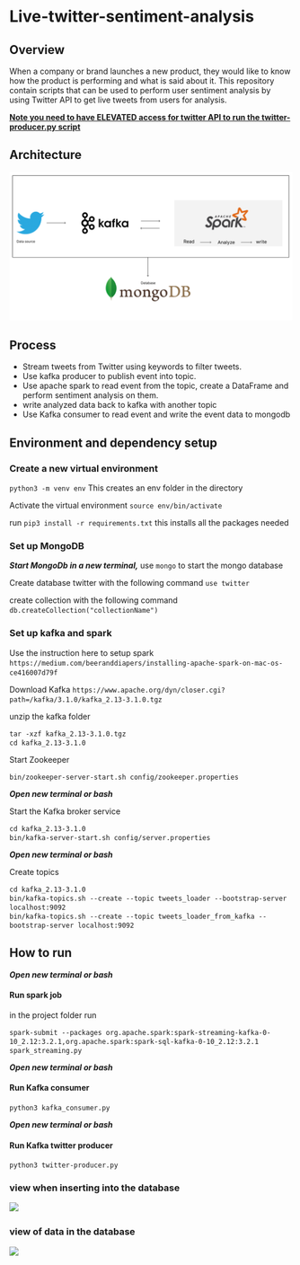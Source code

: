 # Live-twitter-sentiment-analysis

## Overview
When a company or brand launches a new product, they would like to know how the 
product is performing and what is said about it. This repository contain scripts that can be used
to perform user sentiment analysis by using Twitter API to get live tweets from users 
for analysis.

[**Note you need to have ELEVATED access for twitter API to run the twitter-producer.py script**](https://developer.twitter.com/en/portal/products/elevated)

## Architecture
<img src="image/Architecture.png">

## Process
* Stream tweets from Twitter using keywords to filter tweets.
* Use kafka producer to publish event into topic.
* Use apache spark to read event from the topic, create a  DataFrame and perform sentiment analysis on them.
* write analyzed data back to kafka with another topic 
* Use Kafka consumer to read event and write the event data to mongodb

## Environment and dependency setup

### Create a new virtual environment
`python3 -m venv env`  This creates an env folder in the directory 

Activate the virtual environment `source env/bin/activate`

run ```pip3 install -r requirements.txt``` this installs all the packages needed

### Set up MongoDB
_**Start MongoDb in a new terminal,**_ use `mongo` to start the mongo database

Create database twitter with the following command `use twitter`

create collection with the following command `db.createCollection("collectionName")`
### Set up kafka and spark
Use the instruction here to setup spark 
```https://medium.com/beeranddiapers/installing-apache-spark-on-mac-os-ce416007d79f``` 


Download Kafka `https://www.apache.org/dyn/closer.cgi?path=/kafka/3.1.0/kafka_2.13-3.1.0.tgz` 

unzip the kafka folder 
```
tar -xzf kafka_2.13-3.1.0.tgz
cd kafka_2.13-3.1.0
```

Start Zookeeper
```
bin/zookeeper-server-start.sh config/zookeeper.properties
```

_**Open new terminal or bash**_ 

Start the Kafka broker service

```
cd kafka_2.13-3.1.0
bin/kafka-server-start.sh config/server.properties
```
_**Open new terminal or bash**_ 

Create topics
```
cd kafka_2.13-3.1.0
bin/kafka-topics.sh --create --topic tweets_loader --bootstrap-server localhost:9092
bin/kafka-topics.sh --create --topic tweets_loader_from_kafka --bootstrap-server localhost:9092
```

## How to run
_**Open new terminal or bash**_ 

#### Run spark job

in the project folder run
```
spark-submit --packages org.apache.spark:spark-streaming-kafka-0-10_2.12:3.2.1,org.apache.spark:spark-sql-kafka-0-10_2.12:3.2.1 spark_streaming.py
```



_**Open new terminal or bash**_ 
#### Run Kafka consumer
```
python3 kafka_consumer.py
```
_**Open new terminal or bash**_ 

#### Run Kafka twitter producer

```
python3 twitter-producer.py
```

### view when inserting into the database

<img src="image/preview_of_terminal.png">

### view of data in the database

<img src="image/data_in_mongo.png">
